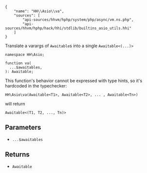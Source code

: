 ``` yamlmeta
{
    "name": "HH\\Asio\\va",
    "sources": [
        "api-sources/hhvm/hphp/system/php/async/vm.ns.php",
        "api-sources/hhvm/hphp/hack/hhi/stdlib/builtins_asio_utils.hhi"
    ]
}
```




Translate a varargs of ` Awaitable `s into a single `` Awaitable<(...)> ``




``` Hack
namespace HH\Asio;

function va(
  ...$awaitables,
): Awaitable;
```




This function's behavior cannot be expressed with type hints,
so it's hardcoded in the typechecker:




```
HH\Asio\va(Awaitable<T1>, Awaitable<T2>, ... , Awaitable<Tn>)
```




will return




```
Awaitable<(T1, T2, ..., Tn)>
```




## Parameters




+ ` ...$awaitables `




## Returns




* ` Awaitable `
<!-- HHAPIDOC -->
